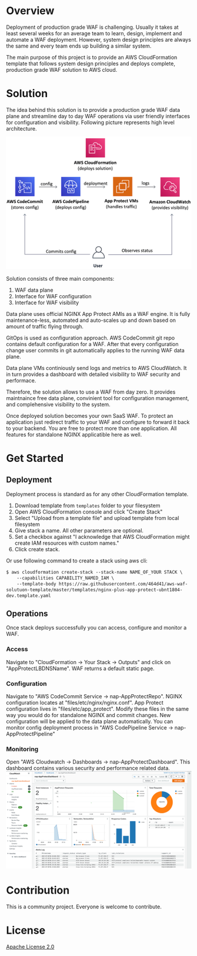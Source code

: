 # Overview
Deployment of production grade WAF is challenging. Usually it takes at least several weeks for an average team to learn, design, implement and automate a WAF deployment. However, system design principles are always the same and every team ends up building a similar system.

The main purpose of this project is to provide an AWS CloudFormation template that follows system design principles and deploys complete, production grade WAF solution to AWS cloud. 

# Solution
The idea behind this solution is to provide a production grade WAF data plane and streamline day to day WAF operations via user friendly interfaces for configuration and visibility. Following picture represents high level architecture.

![High-Level Architecture](images/high-level-architecture.png)

Solution consists of three main components:
1. WAF data plane
2. Interface for WAF configuration 
3. Interface for WAF visibility

Data plane uses official NGINX App Protect AMIs as a WAF engine. It is fully maintenance-less, automated and auto-scales up and down based on amount of traffic flying through.

GitOps is used as configuration approach. AWS CodeCommit git repo contains default configuration for a WAF. After that every configuration change user commits in git automatically applies to the running WAF data plane.

Data plane VMs continiously send logs and metrics to AWS CloudWatch. It in turn provides a dashboard with detailed visibility to WAF security and performace.

Therefore, the solution allows to use a WAF from day zero. It provides maintnaince free data plane, convinient tool for configuration management, and complehensive visibility to the system.

Once deployed solution becomes your own SaaS WAF. To protect an application just redirect traffic to your WAF and configure to forward it back to your backend. You are free to protect more than one application. All features for standalone NGINX applicatible here as well.

# Get Started

## Deployment
Deployment process is standard as for any other CloudFormation template.
1. Download template from `templates` folder to your filesystem
2. Open AWS CloudFormation console and click "Create Stack"
3. Select "Upload from a template file" and upload template from local filesystem
4. Give stack a name. All other parameters are optional.
5. Set a checkbox against "I acknowledge that AWS CloudFormation might create IAM resources with custom names."
6. Click create stack.

Or use following command to create a stack using aws cli:
```
$ aws cloudformation create-stack --stack-name NAME_OF_YOUR STACK \
    --capabilities CAPABILITY_NAMED_IAM \
    --template-body https://raw.githubusercontent.com/464d41/aws-waf-solutuon-template/master/templates/nginx-plus-app-protect-ubnt1804-dev.template.yaml
```

## Operations
Once stack deploys successfully you can access, configure and monitor a WAF.
### Access
Navigate to "CloudFormation -> Your Stack -> Outputs" and click on "AppProtectLBDNSName". WAF returns a default static page.
### Configuration
Navigate to "AWS CodeCommit Service -> nap-AppProtectRepo". NGINX configuration locates at "files/etc/nginx/nginx.conf". App Protect configuration lives in "files/etc/app_protect". Modify these files in the same way you would do for standalone NGINX and commit changes. New configuration will be applied to the data plane automatically. You can monitor config deployment process in "AWS CodePipeline Service -> nap-AppProtectPipeline"
### Monitoring
Open "AWS Cloudwatch -> Dashboards -> nap-AppProtectDashboard". This dashboard contains various security and performance related data.
![Dashboard](images/dashboard.png)
# Contribution
This is a community project. Everyone is welcome to contribute.
# License
[Apache License 2.0](https://choosealicense.com/licenses/apache-2.0/)